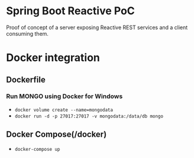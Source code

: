 # Spring Boot Reactive PoC


Proof of concept of a server exposing Reactive REST services and a client consuming them.

# Docker integration

## Dockerfile

### Run MONGO using Docker for Windows
- `docker volume create --name=mongodata` 
- `docker run -d -p 27017:27017 -v mongodata:/data/db mongo`

## Docker Compose(/docker)

- `docker-compose up`
